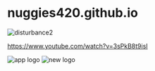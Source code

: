 # nuggies420.github.io

![disturbance2](https://user-images.githubusercontent.com/70152388/91209308-84e34500-e6d9-11ea-9ad3-c66b9d4b2761.png)

https://www.youtube.com/watch?v=3sPkB8t9isI

![app logo](https://user-images.githubusercontent.com/70152388/91457785-c3e8d600-e852-11ea-80a4-c2ae638341b5.png)
![new logo](https://user-images.githubusercontent.com/70152388/91457794-c51a0300-e852-11ea-8418-8a17219d638d.png)
